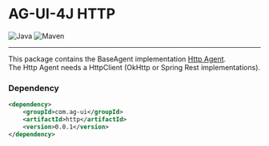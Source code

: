 # AG-UI-4J HTTP

![Java](https://img.shields.io/badge/Java-17-orange?logo=openjdk&logoColor=white)
![Maven](https://img.shields.io/badge/Maven-0.0.1-C71A36?logo=apachemaven&logoColor=white)

---

This package contains the BaseAgent implementation [Http Agent](./src/main/java/com/agui/http/HttpAgent.java).
<br />
The Http Agent needs a HttpClient (OkHttp or Spring Rest implementations).

### Dependency

```xml
<dependency>
    <groupId>com.ag-ui</groupId>
    <artifactId>http</artifactId>
    <version>0.0.1</version>
</dependency>
```
